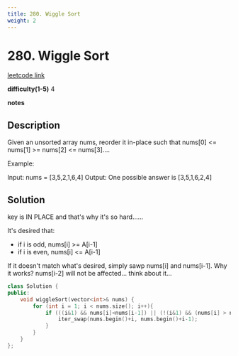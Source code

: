 ```yaml
---
title: 280. Wiggle Sort
weight: 2
---
```

# 280. Wiggle Sort
[leetcode link](https://leetcode.com/problems/wiggle-sort/)

**difficulty(1-5)** 
4

**notes**   


## Description
Given an unsorted array nums, reorder it in-place such that nums[0] <= nums[1] >= nums[2] <= nums[3]....

Example:

Input: nums = [3,5,2,1,6,4]
Output: One possible answer is [3,5,1,6,2,4]

## Solution
key is IN PLACE and that's why it's so hard......

It's desired that:
- if i is odd, nums[i] >= A[i-1]
- if i is even, nums[i] <= A[i-1]

If it doesn't match what's desired, simply sawp nums[i] and nums[i-1]. Why it works? nums[i-2] will not be affected... think about it... 

```c++
class Solution {
public:
    void wiggleSort(vector<int>& nums) {
        for (int i = 1; i < nums.size(); i++){
            if (((i&1) && nums[i]<nums[i-1]) || (!(i&1) && (nums[i] > nums[i-1]))){
                iter_swap(nums.begin()+i, nums.begin()+i-1);
            }
        }        
    }
};
```



